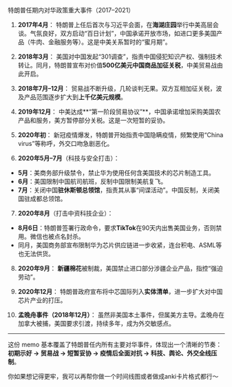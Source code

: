 特朗普任期内对华政策重大事件（2017–2021）

1. **2017年4月**：
特朗普上任后首次与习近平会面，在**海湖庄园**举行中美高层会谈。气氛良好，双方启动“百日计划”，中国承诺开放市场，如进口更多美国产品（牛肉、金融服务等）。这是中美关系暂时的“蜜月期”。

2. **2018年3月**：
美国对中国发起“301调查”，指责中国侵犯知识产权、强制技术转让。同月，特朗普宣布对价值**500亿美元中国商品加征关税**，中美贸易战由此开启。

3. **2018年7月–12月**：
贸易战不断升级，几轮谈判无果。双方互相加征关税，波及产品范围逐步扩大到**上千亿美元规模**。

4. **2019年12月**：
中美达成**“第一阶段贸易协议”**，中国承诺增加采购美国农产品和服务，美方暂停部分关税。这是一次短暂的妥协。

5. **2020年初**：
新冠疫情爆发，特朗普开始指责中国隐瞒疫情，频繁使用“China virus”等称呼，外交口吻急剧恶化。

6. **2020年5月–7月**（科技与安全打击）：
- **5月**：美商务部升级禁令，禁止华为使用任何含美国技术的芯片制造工具。
- **6月**：美国限制中国航司航班，反制中国限制美航复飞。
- **7月**：关闭中国**驻休斯顿总领馆**，指责其从事“间谍活动”。中国反制，关闭美国驻成都总领馆。

7. **2020年8月**（打击中资科技企业）：
- **8月6日**：特朗普签署行政命令，要求**TikTok**在90天内出售美国业务，否则禁用。微信也被点名封杀。
- 同月，美国商务部宣布限制华为芯片供应链进一步收紧，连台积电、ASML等也无法供货。

8. **2020年9月**：
**新疆棉花**被制裁，美国禁止进口部分涉疆企业产品，指控“强迫劳动”。

9. **2020年12月**：
特朗普政府宣布将中芯国际列入**实体清单**，进一步扩大对中国芯片产业的打压。

10. **孟晚舟事件（2018年12月）**：
虽然非美国本土事件，但属美方主导。孟晚舟在加拿大被捕，美国要求引渡，持续多年，成为外交敏感点。

---
这份 memo 基本覆盖了特朗普任内所有主要对华事件，体现出一个清晰的节奏：
**初期示好 → 贸易战 → 短暂妥协 → 疫情后全面对抗 → 科技、舆论、外交全线压制**。

你如果想记得更牢，我可以再帮你做一个时间线图或者做成anki卡片格式都行～
